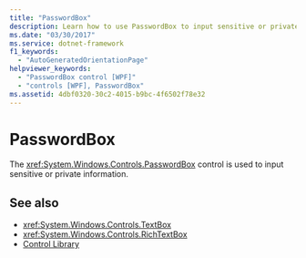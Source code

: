 ```yaml
---
title: "PasswordBox"
description: Learn how to use PasswordBox to input sensitive or private information in Windows Presentation Foundation (WPF) applications.
ms.date: "03/30/2017"
ms.service: dotnet-framework
f1_keywords:
  - "AutoGeneratedOrientationPage"
helpviewer_keywords:
  - "PasswordBox control [WPF]"
  - "controls [WPF], PasswordBox"
ms.assetid: 4dbf0320-30c2-4015-b9bc-4f6502f78e32
---
```

# PasswordBox

The <xref:System.Windows.Controls.PasswordBox> control is used to input sensitive or private information.

## See also

- <xref:System.Windows.Controls.TextBox>
- <xref:System.Windows.Controls.RichTextBox>
- [Control Library](control-library.md)

